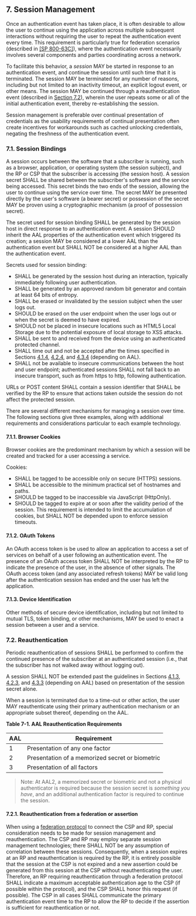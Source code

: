 <a name="sec7"></a>

## 7. Session Management

Once an authentication event has taken place, it is often desirable to allow the user to continue using the application across multiple subsequent interactions without requiring the user to repeat the authentication event every time. This requirement is particularly true for federation scenarios (described in [[SP 800-63C]](sp800-63c.html)), where the authentication event necessarily involves several components and parties coordinating across a network.

To facilitate this behavior, a *session* MAY be started in response to an authentication event, and continue the session until such time that it is terminated. The session MAY be terminated for any number of reasons, including but not limited to an inactivity timeout, an explicit logout event, or other means. The session MAY be continued through a reauthentication event (described in [Section 7.2](#sessionreauthn)), wherein the user repeats some or all of the initial authentication event, thereby re-establishing the session.

Session management is preferable over continual presentation of credentials as the usability requirements of continual presentation often create incentives for workarounds such as cached unlocking credentials, negating the freshness of the authentication event. 

### 7.1. Session Bindings

A session occurs between the software that a subscriber is running, such as a browser, application, or operating system (the session subject), and the RP or CSP that the subscriber is accessing (the session host). A session secret SHALL be shared between the subscriber's software and the service being accessed. This secret binds the two ends of the session, allowing the user to continue using the service over time. The secret MAY be presented directly by the user's software (a bearer secret) or possession of the secret MAY be proven using a cryptographic mechanism (a proof of possession secret). 

The secret used for session binding SHALL be generated by the session host in direct response to an authentication event. A session SHOULD inherit the AAL properties of the authentication event which triggered its creation; a session MAY be considered at a lower AAL than the authentication event but SHALL NOT be considered at a higher AAL than the authentication event.

Secrets used for session binding: 

- SHALL be generated by the session host during an interaction, typically immediately following user authentication.
- SHALL be generated by an approved random bit generator and contain at least 64 bits of entropy.
- SHALL be erased or invalidated by the session subject when the user logs out.
- SHOULD be erased on the user endpoint when the user logs out or when the secret is deemed to have expired.
- SHOULD not be placed in insecure locations such as HTML5 Local Storage due to the potential exposure of local storage to XSS attacks.
- SHALL be sent to and received from the device using an authenticated protected channel.
- SHALL time out and not be accepted after the times specified in Sections [4.1.4](#aal1reauth), [4.2.4](#aal2reauth), and [4.3.4](#aal3reauth) (depending on AAL).
- SHALL not be available to insecure communications between the host and user endpoint; authenticated sessions SHALL not fall back to an insecure transport, such as from https to http, following authentication.

URLs or POST content SHALL contain a session identifier that SHALL be verified by the RP to ensure that actions taken outside the session do not affect the protected session.

There are several different mechanisms for managing a session over time. The following sections give three examples, along with additional requirements and considerations particular to each example technology.

#### 7.1.1. Browser Cookies

Browser cookies are the predominant mechanism by which a session will be created and tracked for a user accessing a service. 

Cookies:

- SHALL be tagged to be accessible only on secure (HTTPS) sessions.
- SHALL be accessible to the minimum practical set of hostnames and paths.
- SHOULD be tagged to be inaccessible via JavaScript (HttpOnly).
- SHOULD be tagged to expire at or soon after the validity period of the session. This requirement is intended to limit the accumulation of cookies, but SHALL NOT be depended upon to enforce session timeouts.

#### 7.1.2. OAuth Tokens

An OAuth access token is be used to allow an application to access a set of services on behalf of a user following an authentication event. The presence of an OAuth access token SHALL NOT be interpreted by the RP to indicate the presence of the user, in the absence of other signals. The OAuth access token (and any associated refresh tokens) MAY be valid long after the authentication session has ended and the user has left the application.

#### 7.1.3. Device Identification

Other methods of secure device identification, including but not limited to mutual TLS, token binding, or other mechanisms, MAY be used to enact a session between a user and a service. 

### 7.2. <a name="sessionreauthn"></a>Reauthentication

Periodic reauthentication of sessions SHALL be performed to confirm the continued presence of the subscriber at an authenticated session (i.e., that the subscriber has not walked away without logging out).

A session SHALL NOT be extended past the guidelines in Sections [4.1.3](#aal1reauth), [4.2.3](#aal2reauth), and [4.3.3](#aal3reauth) (depending on AAL) based on presentation of the session secret alone.

When a session is terminated due to a time-out or other action, the user MAY reauthenticate using their primary authentication mechanism or an appropriate subset thereof, depending on the AAL.

<a name="63bSec7-Table1"></a>

<div class="text-center" markdown="1">

**Table 7-1.  AAL Reauthentication Requirements**

</div>


|AAL|Requirement|
|----|----|
|1|Presentation of any one factor|
|2|Presentation of a memorized secret or biometric|
|3|Presentation of all factors|

>Note: At AAL2, a memorized secret or biometric and not a physical authenticator is required because the session secret is *something you have*, and an additional authentication factor is required to continue the session.

#### 7.2.1. Reauthentication from a federation or assertion

When using a [federation protocol](sp800-63c.html#sec4) to connect the CSP and RP, special consideration needs to be made for session management and reauthentication. The CSP and RP may employ separate session management technologies; there SHALL NOT be any assumption of correlation between these sessions. Consequently, when a session expires at an RP and reauthentication is required by the RP, it is entirely possible that the session at the CSP is not expired and a new assertion could be generated from this session at the CSP without reauthenticating the user. Therefore, an RP requiring reauthentication through a federation protocol SHALL indicate a maximum acceptable authentication age to the CSP (if possible within the protocol), and the CSP SHALL honor this request (if possible). The CSP in all cases SHALL communicate the primary authentication event time to the RP to allow the RP to decide if the assertion is sufficient for reauthentication or not.
